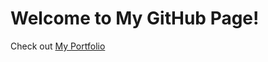 <!DOCTYPE html>
<html lang="en">
<head>
    <meta charset="UTF-8">
    <meta name="viewport" content="width=device-width, initial-scale=1.0">
</head>
<body>
    <h1>Welcome to My GitHub Page!</h1>
    <p>Check out <a href="https://bncmnky.github.io" target="_self">My Portfolio</a></p>
</body>
</html>
